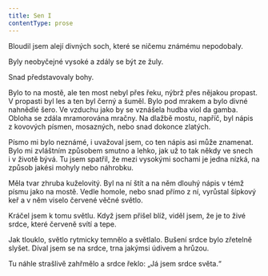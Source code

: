 ```yaml
---
title: Sen I
contentType: prose
---
```


  

Bloudil jsem alejí divných soch, které se ničemu známému nepodobaly.

Byly neobyčejné vysoké a zdály se být ze žuly.

Snad představovaly bohy.

Bylo to na mostě, ale ten most nebyl přes řeku, nýbrž přes nějakou propast. V propasti byl les a ten byl černý a šuměl. Bylo pod mrakem a bylo divné nahnědlé šero. Ve vzduchu jako by se vznášela hudba viol da gamba. Obloha se zdála mramorována mračny. Na dlažbě mostu, napříč, byl nápis z kovových písmen, mosazných, nebo snad dokonce zlatých.

Písmo mi bylo neznámé, i uvažoval jsem, co ten nápis asi může znamenat. Bylo mi zvláštním způsobem smutno a lehko, jak už to tak někdy ve snech i v životě bývá. Tu jsem spatřil, že mezi vysokými sochami je jedna nízká, na způsob jakési mohyly nebo náhrobku.

Měla tvar zhruba kuželovitý. Byl na ní štít a na něm dlouhý nápis v témž písmu jako na mostě. Vedle homole, nebo snad přímo z ní, vyrůstal šípkový keř a v něm viselo červené věčné světlo.

Kráčel jsem k tomu světlu. Když jsem přišel blíž, viděl jsem, že je to živé srdce, které červeně svítí a tepe.

Jak tlouklo, světlo rytmicky temnělo a světlalo. Bušení srdce bylo zřetelně slyšet. Díval jsem se na srdce, trna jakýmsi údivem a hrůzou.

Tu náhle strašlivě zahřmělo a srdce řeklo: „Já jsem srdce světa.“
